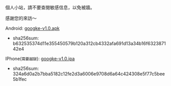 
個人小站，請不要查閱敏感信息，以免被牆。

感謝您的來訪～

Android: [googke-v1.0.apk](https://github.com/codenong/googke/raw/master/googke-v1.0.apk)
- sha256sum: b632535374d11e355450579b120a312cb4332afa691d13a34b16f632387142e4

IPhone(`需要越獄`): [googke-v1.0.ipa](https://github.com/codenong/googke/raw/master/googke-v1.0.ipa)
- sha256sum: 324a6d0a2b7bba5182c12fe2d3a6006e9708d6a64c424308e5f77c5bee5b1fec
